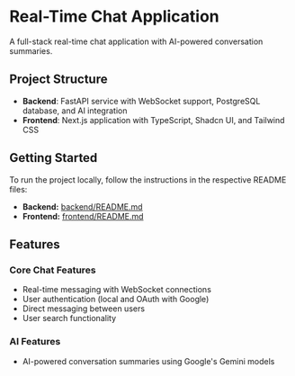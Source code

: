# Real-Time Chat Application

A full-stack real-time chat application with AI-powered conversation summaries.

## Project Structure

- **Backend**: FastAPI service with WebSocket support, PostgreSQL database, and AI integration
- **Frontend**: Next.js application with TypeScript, Shadcn UI, and Tailwind CSS

## Getting Started

To run the project locally, follow the instructions in the respective README files:

* **Backend:** [backend/README.md](backend/README.md)
* **Frontend:** [frontend/README.md](frontend/README.md)

## Features

### Core Chat Features
- Real-time messaging with WebSocket connections
- User authentication (local and OAuth with Google)
- Direct messaging between users
- User search functionality

### AI Features
- AI-powered conversation summaries using Google's Gemini models
